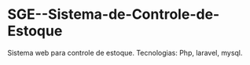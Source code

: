# SGE--Sistema-de-Controle-de-Estoque
Sistema web para controle de estoque. Tecnologias: Php, laravel, mysql. 
